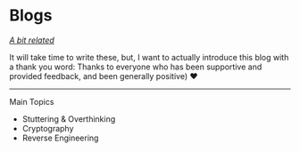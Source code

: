 # Blogs

[*A bit related*](https://github.com/loneicewolf/Quotes)

It will take time to write these, but, I want to actually introduce this blog with a thank you word:
Thanks to everyone who has been supportive and provided feedback, and been generally positive) ❤️


***


Main Topics
- Stuttering & Overthinking
- Cryptography
- Reverse Engineering


